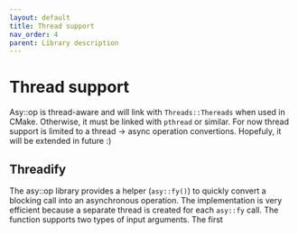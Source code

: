 ```yaml
---
layout: default
title: Thread support
nav_order: 4
parent: Library description
---
```


# Thread support
Asy::op is thread-aware and will link with `Threads::Thereads` when used in CMake. Otherwise, it must be linked with `pthread` or similar. For now thread support is limited to a thread -> async operation convertions. Hopefuly, it will be extended in future :)

## Threadify
The asy::op library provides a helper (`asy::fy()`) to quickly convert a blocking call into an asynchronous operation. The implementation is very efficient because a separate thread is created for each `asy::fy` call.
The function supports two types of input arguments. The first
<!--stackedit_data:
eyJoaXN0b3J5IjpbMjU2NzYwMzMyXX0=
-->